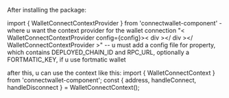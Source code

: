 After installing the package:

import { WalletConnectContextProvider } from 'connectwallet-component' - where u want the context provider for the wallet connection
"< WalletConnectContextProvider config={config}>< div ></ div ></ WalletConnectContextProvider >"
-- u must add a config file for property, which contains DEPLOYED_CHAIN_ID and RPC_URL, optionally a FORTMATIC_KEY, if u use fortmatic wallet

after this, u can use the context like this:
import { WalletConnectContext } from 'connectwallet-component';
const { address, handleConnect, handleDisconnect } = WalletConnectContext();
